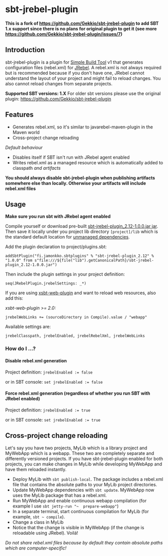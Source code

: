 sbt-jrebel-plugin
=================

**This is a fork of https://github.com/Gekkio/sbt-jrebel-plugin
 to add SBT 1.x support since there is no plans for original plugin to get it (see more https://github.com/Gekkio/sbt-jrebel-plugin/issues/7)**

## Introduction

sbt-jrebel-plugin is a plugin for [Simple Build Tool](http://www.scala-sbt.org) v1 that generates configuration files (rebel.xml) for [JRebel](http://www.zeroturnaround.com/jrebel/). A rebel.xml is not always required but is recommended because if you don't have one, JRebel cannot understand the layout of your project and might fail to reload changes. You also cannot reload changes from separate projects.

**Supported SBT versions: 1.X**
For older sbt versions please use the original plugin: https://github.com/Gekkio/sbt-jrebel-plugin

## Features

+ Generates rebel.xml, so it's similar to javarebel-maven-plugin in the Maven world
+ Cross-project change reloading

_Default behaviour_

+ Disables itself if SBT isn't run with JRebel agent enabled
+ Writes rebel.xml as a managed resource which is automatically added to classpath *and artifacts*

__You should always disable sbt-jrebel-plugin when publishing artifacts somewhere else than locally. Otherwise your artifacts will include rebel.xml files__

## Usage

**Make sure you run sbt with JRebel agent enabled**

Compile yourself or download pre-built [sbt-jrebel-plugin_2.12-1.0.0.jar jar](https://github.com/jamonkko/sbt-jrebel-plugin/releases/download/v1.0.0/sbt-jrebel-plugin_2.12-1.0.0.jar). Then save it locally under you project lib directory `[project]/lib` which is the standard default location for [unmanaged dependencies](https://www.scala-sbt.org/1.x/docs/Library-Dependencies.html#Unmanaged+dependencies).

Add the plugin declaration to project/plugins.sbt:

	addSbtPlugin("fi.jamonkko.sbtplugins" % "sbt-jrebel-plugin_2.12" % "1.0.0" from s"file:///${file("lib").getCanonicalPath}/sbt-jrebel-plugin_2.12-1.0.0.jar")

Then include the plugin settings in your project definition:

	seq(JRebelPlugin.jrebelSettings: _*)

If you are using [xsbt-web-plugin](https://github.com/earldouglas/xsbt-web-plugin) and want to reload web resources, also add this:

*xsbt-web-plugin >= 2.0:*

	jrebelWebLinks += (sourceDirectory in Compile).value / "webapp"

Available settings are:

	jrebelClasspath, jrebelEnabled, jrebelRebelXml, jrebelWebLinks

### How do I ...?

#### Disable rebel.xml generation

Project definition:
`jrebelEnabled := false`

or in SBT console:
`set jrebelEnabled := false`

#### Force rebel.xml generation (regardless of whether you run SBT with JRebel enabled)

Project definition:
`jrebelEnabled := true`

or in SBT console:
`set jrebelEnabled := true`

## Cross-project change reloading

Let's say you have two projects, MyLib which is a library project and MyWebApp which is a webapp. These two are completely separate and differently versioned projects. If you have sbt-jrebel-plugin enabled for both projects, you can make changes in MyLib while developing MyWebApp and have them reloaded instantly.

+ Deploy MyLib with `sbt publish-local`. The package includes a rebel.xml file that contains the absolute paths to your MyLib project directories.
+ Update MyWebApp dependencies with `sbt update`. MyWebApp now uses the MyLib package that has a rebel.xml.
+ Run MyWebApp and enable continuous webapp compilation (for example I use `sbt jetty-run "~  prepare-webapp"`)
+ In a separate terminal, start continuous compilation for MyLib (for example, `sbt ~ compile`).
+ Change a class in MyLib
+ Notice that the change is visible in MyWebApp (if the change is reloadable using JRebel). Voilá!

*Do not share rebel.xml files because by default they contain absolute paths which are computer-specific!*
